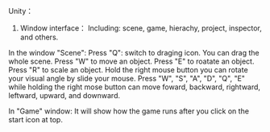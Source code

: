 Unity：

1. Window interface：
Including: scene, game, hierachy, project, inspector, and others.

In the window "Scene": 
Press "Q": switch to draging icon. You can drag the whole scene.
Press "W" to move an object.
Press "E" to roatate an object.
Press "R" to scale an object.
Hold the right mouse button you can rotate your visual angle by slide your mouse.
Press "W", "S", "A", "D", "Q", "E" while holding the right mose button can move foward, backward, rightward, leftward, upward, and downward.

In "Game" window: 
It will show how the game runs after you click on the start icon at top.






